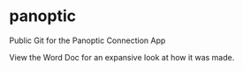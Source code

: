 # panoptic
Public Git for the Panoptic Connection App

View the Word Doc for an expansive look at how it was made.
